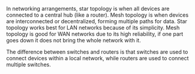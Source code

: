 In networking arrangements, star topology is when all devices are connected to a central hub (like a router). Mesh topology is when devices are interconnected or decentralized, forming multiple paths for data. Star topology works best for LAN networks because of its simplicity. Mesh topology is good for WAN networks due to its high reliability, if one part goes down it does not bring the whole network with it.

The difference between switches and routers is that switches are used to connect devices within a local network, while routers are used to connect multiple switches.
